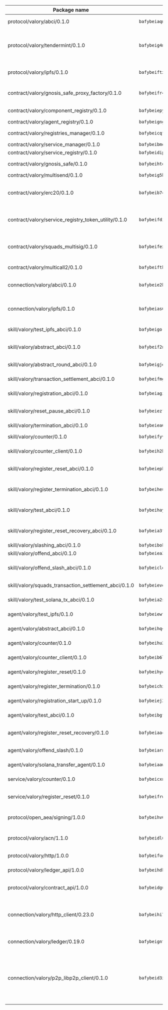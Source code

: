 | Package name                                                  | Package hash                                                  | Description                                                                                                                |
| ------------------------------------------------------------- | ------------------------------------------------------------- | -------------------------------------------------------------------------------------------------------------------------- |
| protocol/valory/abci/0.1.0                                    | `bafybeiaqmp7kocbfdboksayeqhkbrynvlfzsx4uy4x6nohywnmaig4an7u` | A protocol for ABCI requests and responses.                                                                                |
| protocol/valory/tendermint/0.1.0                              | `bafybeig4mi3vmlv5zpbjbfuzcgida6j5f2nhrpedxicmrrfjweqc5r7cra` | A protocol for communication between two AEAs to share tendermint configuration details.                                   |
| protocol/valory/ipfs/0.1.0                                    | `bafybeiftxi2qhreewgsc5wevogi7yc5g6hbcbo4uiuaibauhv3nhfcdtvm` | A protocol specification for IPFS requests and responses.                                                                  |
| contract/valory/gnosis_safe_proxy_factory/0.1.0               | `bafybeifr4xpmzeb5hvpgd6h4nxlsu3ef2c3f6l5bgs34vym5ok6vllwhmy` | Gnosis Safe proxy factory (GnosisSafeProxyFactory) contract                                                                |
| contract/valory/component_registry/0.1.0                      | `bafybeiepywewigowj533f55orx7oys3kk5lgdc247p2267scqfyp4gnqle` | Component registry contract                                                                                                |
| contract/valory/agent_registry/0.1.0                          | `bafybeignghdk7oqvyg722gz66tbuj2vj4vkatguj4b6lf5fqzqxkktcke4` | Agent registry contract                                                                                                    |
| contract/valory/registries_manager/0.1.0                      | `bafybeicqf5y3kj42ow45hjcmnglose5n7bwpm2zl3ufuuevou24ewmgbde` | Registries Manager contract                                                                                                |
| contract/valory/service_manager/0.1.0                         | `bafybeibmqewfh5wnayopneyv4vx35n5k7loavzmcazyevntdoskw7vasom` | Service Manager contract                                                                                                   |
| contract/valory/service_registry/0.1.0                        | `bafybeidipx4cmchxdu5i2v67rno7muie7ckjhmasaj64tv2vtj4fveklxi` | Service Registry contract                                                                                                  |
| contract/valory/gnosis_safe/0.1.0                             | `bafybeihtqcpqthb37msgqabpzcc2xc3l3yzkp5pl2sodeghqyzzzyuevgi` | Gnosis Safe (GnosisSafeL2) contract                                                                                        |
| contract/valory/multisend/0.1.0                               | `bafybeig5byt5urg2d2bsecufxe5ql7f4mezg3mekfleeh32nmuusx66p4y` | MultiSend contract                                                                                                         |
| contract/valory/erc20/0.1.0                                   | `bafybeib7ctk3deleyxayrqvropewefr2muj4kcqe3t3wscak25bjmxnqwe` | The scaffold contract scaffolds a contract to be implemented by the developer.                                             |
| contract/valory/service_registry_token_utility/0.1.0          | `bafybeifdia2y5546tvk6xzxeaqzf2n5n7dutj2hdzbgenxohaqhjtnjqm4` | The scaffold contract scaffolds a contract to be implemented by the developer.                                             |
| contract/valory/squads_multisig/0.1.0                         | `bafybeifexdasp3voooi6lo4xjj665ixu5c5y3d6uhe7zjwetrafzptvmz4` | The scaffold contract scaffolds a contract to be implemented by the developer.                                             |
| contract/valory/multicall2/0.1.0                              | `bafybeifth3kfovus6l5qsd2743e7n4zes7j7fns3ecliil7x5xiuiyf534` | The MakerDAO multicall2 contract.                                                                                          |
| connection/valory/abci/0.1.0                                  | `bafybeie2bc44r2ddspeg4v7minuievvjykomcukuf5ryevom6fajno25gy` | connection to wrap communication with an ABCI server.                                                                      |
| connection/valory/ipfs/0.1.0                                  | `bafybeias6633a2337nhq6nn5ikq4jaig47v63nxv2ixkjr6qqrqaywqara` | A connection responsible for uploading and downloading files from IPFS.                                                    |
| skill/valory/test_ipfs_abci/0.1.0                             | `bafybeigorqb7y3ekupcbguf553nptvyrqngu4xu434sygqg7rdmmochflu` | IPFS e2e testing application.                                                                                              |
| skill/valory/abstract_abci/0.1.0                              | `bafybeif2naoydlrqkdpnig34uejedwgurjwyvmbpcz53tif7pyukfdophq` | The abci skill provides a template of an ABCI application.                                                                 |
| skill/valory/abstract_round_abci/0.1.0                        | `bafybeigjddhk7epta7xpnfvv426xedff5abh4xlkwi6cqgp4vkutgkvydm` | abstract round-based ABCI application                                                                                      |
| skill/valory/transaction_settlement_abci/0.1.0                | `bafybeifmgmwdkx4esemxjacjwzqkqymkuklb5nehkwqkx7v335fllgswcq` | ABCI application for transaction settlement.                                                                               |
| skill/valory/registration_abci/0.1.0                          | `bafybeiagi6e2h7kochmlemy5c5yk6hwn37tfxiqvk2en74jhowsdwlmrny` | ABCI application for common apps.                                                                                          |
| skill/valory/reset_pause_abci/0.1.0                           | `bafybeiezfedmmseox3ce5aucxsiszdmvskrwwbtpb2a3vw3sbmc5jt7nri` | ABCI application for resetting and pausing app executions.                                                                 |
| skill/valory/termination_abci/0.1.0                           | `bafybeiea67epwwgngp7b3wavs6hpkaxv6etyaps6g6325bchfnf354mibq` | Termination skill.                                                                                                         |
| skill/valory/counter/0.1.0                                    | `bafybeifyvkkfcypeg6keusa64pgnewpdkp3axtgb4lpyzmapsorx7lhduu` | The ABCI Counter application example.                                                                                      |
| skill/valory/counter_client/0.1.0                             | `bafybeih2hz7bvltfnlw7cgjrwgjdw3xgejwcnkxry7i6ajcspwcw2hrb3e` | A client for the ABCI counter application.                                                                                 |
| skill/valory/register_reset_abci/0.1.0                        | `bafybeiepk5x5mwp3tqbgoehhjif3q2yjr5zocq6v7774qubfxqqpz7fbfi` | ABCI application for dummy skill that registers and resets                                                                 |
| skill/valory/register_termination_abci/0.1.0                  | `bafybeiheutuf4zdbyei6j3cgr42abkjm5qh2weh4vhlomvutfppsc24fke` | ABCI application for dummy skill that registers and resets                                                                 |
| skill/valory/test_abci/0.1.0                                  | `bafybeihay7cb732dmutarwzggqs3vdvytjnosk2c2vh4bhdwa7siwrbkke` | ABCI application for testing the ABCI connection.                                                                          |
| skill/valory/register_reset_recovery_abci/0.1.0               | `bafybeia3tvf3hplr4s4fsowkzafqfkq4amnvpiwcwjwmemvghy6ls2xns4` | ABCI application for dummy skill that registers and resets                                                                 |
| skill/valory/slashing_abci/0.1.0                              | `bafybeibokw7fjq457phlvk7t2s4grbxtc4cjmimx5k53nbabrecibwvkki` | Slashing skill.                                                                                                            |
| skill/valory/offend_abci/0.1.0                                | `bafybeiea3qe42es5vwgkr76mghvcxgrxdtdhjyky3onna5ameqzy5znmsq` | Offend ABCI application.                                                                                                   |
| skill/valory/offend_slash_abci/0.1.0                          | `bafybeiclqd4mc65qos42ohnq2pvweah7e2lvf56k2bkrisd23cl4fe4d2u` | ABCI application used in order to test the slashing abci                                                                   |
| skill/valory/squads_transaction_settlement_abci/0.1.0         | `bafybeieveithddeqv2c74222no5lygu6wm4ss5vexzkvxv76bkobookldq` | ABCI application for transaction settlement.                                                                               |
| skill/valory/test_solana_tx_abci/0.1.0                        | `bafybeia2scvlntcwrhbfe4zbow74xf2lqphkzzzt34d3jelr42w56644pa` | SOLANA e2e testing application.                                                                                            |
| agent/valory/test_ipfs/0.1.0                                  | `bafybeiewtdeg3cide2wvj5ssl2b73lh6c3fp3w7uq3pizvwbrjpf3qay6m` | Agent for testing the ABCI connection.                                                                                     |
| agent/valory/abstract_abci/0.1.0                              | `bafybeihq4emjsccldkrtv6427f45ifuh64trnksg2pvp2ii22ujyn3jhxy` | The abstract ABCI AEA - for testing purposes only.                                                                         |
| agent/valory/counter/0.1.0                                    | `bafybeihu2umjgbn3vtvhd3ri246jstdnlkf3bzrqfyeafgcswb4gc72r4a` | The ABCI Counter example as an AEA                                                                                         |
| agent/valory/counter_client/0.1.0                             | `bafybeib6lpzwyfe4hcahbn26hh35h26b6fkgwab7jlhjyndmbtvlkz73wm` | The ABCI Counter example as an AEA                                                                                         |
| agent/valory/register_reset/0.1.0                             | `bafybeihyooyzst3nq6vcmiypsqmaif3eriiipook72neb2kssjg6ubmloa` | Register reset to replicate Tendermint issue.                                                                              |
| agent/valory/register_termination/0.1.0                       | `bafybeichx6hhxqbrckgduo7h7gexohe3ayo2yq2u6yttrestx5oww2y3aa` | Register terminate to test the termination feature.                                                                        |
| agent/valory/registration_start_up/0.1.0                      | `bafybeiej3ow55d7f5tbojrf3lwshqa37ckmg3ejrgolkvhyt6at5o4pjni` | Registration start-up ABCI example.                                                                                        |
| agent/valory/test_abci/0.1.0                                  | `bafybeibgf3adq7n7aq5dhu2otwjodbbk7g5bkulx6ezhmdvgryd7zfyko4` | Agent for testing the ABCI connection.                                                                                     |
| agent/valory/register_reset_recovery/0.1.0                    | `bafybeiaaczbbgqwwhuswsmidmi2lezhbzoox24sq6iqg6dxjmwkhqc5ur4` | Agent to showcase hard reset as a recovery mechanism.                                                                      |
| agent/valory/offend_slash/0.1.0                               | `bafybeiarnszqs4qz65vbjruef4gwzliqfr6ishgg3udvbvltvejweikqdq` | Offend and slash to test the slashing feature.                                                                             |
| agent/valory/solana_transfer_agent/0.1.0                      | `bafybeiaawlpic3zfsheolq2vbqivz2kppjauliw4akypy4pn5lt2adltx4` | Register terminate to test the termination feature.                                                                        |
| service/valory/counter/0.1.0                                  | `bafybeicxnojklqm2gvbxhdz4snbv35nlsvscq6rpp7rdy54iro4gs3qp2i` | A set of agents incrementing a counter                                                                                     |
| service/valory/register_reset/0.1.0                           | `bafybeifrw4isf6dc7uhrba72qgv3dhosoclrqaxssznivdrftxmhog557y` | Test and debug tendermint reset mechanism.                                                                                 |
| protocol/open_aea/signing/1.0.0                               | `bafybeihv62fim3wl2bayavfcg3u5e5cxu3b7brtu4cn5xoxd6lqwachasi` | A protocol for communication between skills and decision maker.                                                            |
| protocol/valory/acn/1.1.0                                     | `bafybeidluaoeakae3exseupaea4i3yvvk5vivyt227xshjlffywwxzcxqe` | The protocol used for envelope delivery on the ACN.                                                                        |
| protocol/valory/http/1.0.0                                    | `bafybeifugzl63kfdmwrxwphrnrhj7bn6iruxieme3a4ntzejf6kmtuwmae` | A protocol for HTTP requests and responses.                                                                                |
| protocol/valory/ledger_api/1.0.0                              | `bafybeihdk6psr4guxmbcrc26jr2cbgzpd5aljkqvpwo64bvaz7tdti2oni` | A protocol for ledger APIs requests and responses.                                                                         |
| protocol/valory/contract_api/1.0.0                            | `bafybeidgu7o5llh26xp3u3ebq3yluull5lupiyeu6iooi2xyymdrgnzq5i` | A protocol for contract APIs requests and responses.                                                                       |
| connection/valory/http_client/0.23.0                          | `bafybeihi772xgzpqeipp3fhmvpct4y6e6tpjp4sogwqrnf3wqspgeilg4u` | The HTTP_client connection that wraps a web-based client connecting to a RESTful API specification.                        |
| connection/valory/ledger/0.19.0                               | `bafybeigntoericenpzvwejqfuc3kqzo2pscs76qoygg5dbj6f4zxusru5e` | A connection to interact with any ledger API and contract API.                                                             |
| connection/valory/p2p_libp2p_client/0.1.0                     | `bafybeid3xg5k2ol5adflqloy75ibgljmol6xsvzvezebsg7oudxeeolz7e` | The libp2p client connection implements a tcp connection to a running libp2p node as a traffic delegate to send/receive envelopes to/from agents in the DHT. |
